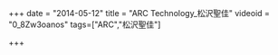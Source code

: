 +++
date = "2014-05-12"
title = "ARC Technology_松沢聖佳"
videoid = "0_8Zw3oanos"
tags=["ARC","松沢聖佳"]

+++
